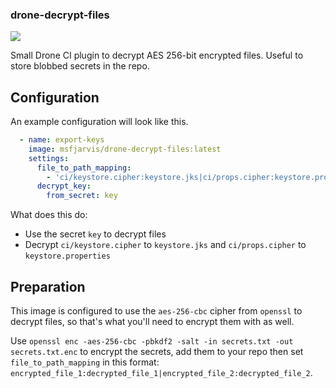 ### drone-decrypt-files

![](https://img.shields.io/docker/pulls/msfjarvis/drone-decrypt-files.svg)

Small Drone CI plugin to decrypt AES 256-bit encrypted files. Useful to store blobbed secrets in the
repo.

## Configuration

An example configuration will look like this.

```yaml
  - name: export-keys
    image: msfjarvis/drone-decrypt-files:latest
    settings:
      file_to_path_mapping:
        - 'ci/keystore.cipher:keystore.jks|ci/props.cipher:keystore.properties'
      decrypt_key:
        from_secret: key
```

What does this do:
- Use the secret `key` to decrypt files
- Decrypt `ci/keystore.cipher` to `keystore.jks` and `ci/props.cipher` to `keystore.properties`

## Preparation

This image is configured to use the `aes-256-cbc` cipher from `openssl` to decrypt files, so that's
what you'll need to encrypt them with as well.

Use `openssl enc -aes-256-cbc -pbkdf2 -salt -in secrets.txt -out secrets.txt.enc` to encrypt the secrets, add them
to your repo then set `file_to_path_mapping` in this format: `encrypted_file_1:decrypted_file_1|encrypted_file_2:decrypted_file_2`.
